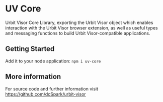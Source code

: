 # UV Core

Urbit Visor Core Library, exporting the Urbit Visor object which enables interaction with the Urbit Visor browser extension, as well as useful types and messaging functions to build Urbit Visor-compatible applications.

## Getting Started

Add it to your node application:
`npm i uv-core`

## More information
For source code and further information visit
https://github.com/dcSpark/urbit-visor